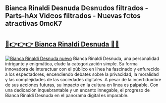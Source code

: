 ## Bianca Rinaldi Desnuda D𝚎sn𝚞dos filtr𝚊dos - Parts-hAx Vid𝚎os filtr𝚊dos - N𝚞evas f𝚘tos atr𝚊ctivas 0mcK7

# <h2><a href="http://mbavh7.tromn.icu/?c=Bianca+Rinaldi+Desnuda">🔗👉👉👉 Bianca Rinaldi Desnuda 🔗🔗</a></h2>

[![Bianca Rinaldi Desnuda nuevo](https://i.imgur.com/pEAQMta.gif)](http://mbavh7.tromn.icu/?c=Bianca+Rinaldi+Desnuda)
Bianca Rinaldi Desnuda, una personalidad intrigante y enigmática, elude la categorización simple. Su forma innovadora de interactuar con el público en línea ha fascinado y enfurecido a los espectadores, encendiendo debates sobre la privacidad, la moralidad y las complejidades de las sociedades digitales. A pesar de la incertidumbre de sus acciones futuras, su impacto en la cultura en línea es palpable. Con una dedicación inquebrantable y un encanto innegable, el progreso de Bianca Rinaldi Desnuda en el panorama digital es imparable.
